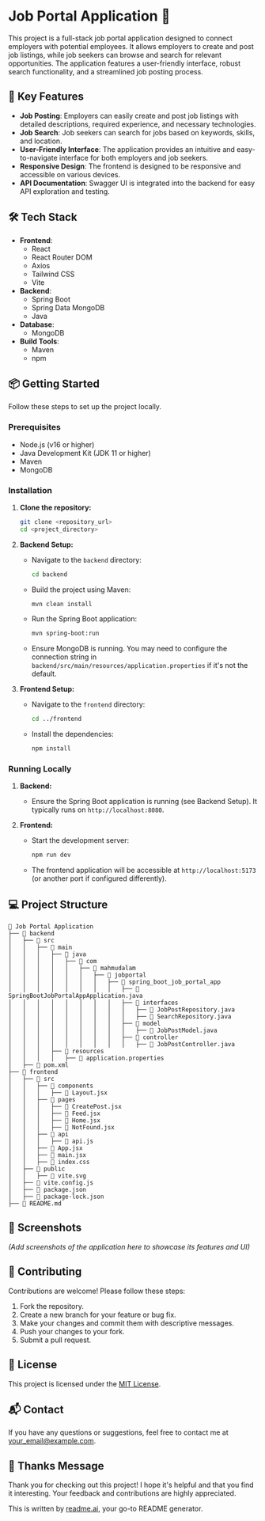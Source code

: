 # Job Portal Application 💼

This project is a full-stack job portal application designed to connect employers with potential employees. It allows employers to create and post job listings, while job seekers can browse and search for relevant opportunities. The application features a user-friendly interface, robust search functionality, and a streamlined job posting process.

## 🚀 Key Features

- **Job Posting**: Employers can easily create and post job listings with detailed descriptions, required experience, and necessary technologies.
- **Job Search**: Job seekers can search for jobs based on keywords, skills, and location.
- **User-Friendly Interface**: The application provides an intuitive and easy-to-navigate interface for both employers and job seekers.
- **Responsive Design**: The frontend is designed to be responsive and accessible on various devices.
- **API Documentation**: Swagger UI is integrated into the backend for easy API exploration and testing.

## 🛠️ Tech Stack

- **Frontend**:
    - React
    - React Router DOM
    - Axios
    - Tailwind CSS
    - Vite
- **Backend**:
    - Spring Boot
    - Spring Data MongoDB
    - Java
- **Database**:
    - MongoDB
- **Build Tools**:
    - Maven
    - npm

## 📦 Getting Started

Follow these steps to set up the project locally.

### Prerequisites

- Node.js (v16 or higher)
- Java Development Kit (JDK 11 or higher)
- Maven
- MongoDB

### Installation

1.  **Clone the repository:**

    ```bash
    git clone <repository_url>
    cd <project_directory>
    ```

2.  **Backend Setup:**

    - Navigate to the `backend` directory:

      ```bash
      cd backend
      ```

    - Build the project using Maven:

      ```bash
      mvn clean install
      ```

    - Run the Spring Boot application:

      ```bash
      mvn spring-boot:run
      ```

    - Ensure MongoDB is running. You may need to configure the connection string in `backend/src/main/resources/application.properties` if it's not the default.

3.  **Frontend Setup:**

    - Navigate to the `frontend` directory:

      ```bash
      cd ../frontend
      ```

    - Install the dependencies:

      ```bash
      npm install
      ```

### Running Locally

1.  **Backend:**

    - Ensure the Spring Boot application is running (see Backend Setup).  It typically runs on `http://localhost:8080`.

2.  **Frontend:**

    - Start the development server:

      ```bash
      npm run dev
      ```

    - The frontend application will be accessible at `http://localhost:5173` (or another port if configured differently).

## 💻 Project Structure

```
📂 Job Portal Application
├── 📁 backend
│   ├── 📁 src
│   │   ├── 📁 main
│   │   │   ├── 📁 java
│   │   │   │   ├── 📁 com
│   │   │   │   │   ├── 📁 mahmudalam
│   │   │   │   │   │   ├── 📁 jobportal
│   │   │   │   │   │   │   ├── 📁 spring_boot_job_portal_app
│   │   │   │   │   │   │   │   ├── 📄 SpringBootJobPortalAppApplication.java
│   │   │   │   │   │   │   │   ├── 📁 interfaces
│   │   │   │   │   │   │   │   │   ├── 📄 JobPostRepository.java
│   │   │   │   │   │   │   │   │   ├── 📄 SearchRepository.java
│   │   │   │   │   │   │   │   ├── 📁 model
│   │   │   │   │   │   │   │   │   ├── 📄 JobPostModel.java
│   │   │   │   │   │   │   │   ├── 📁 controller
│   │   │   │   │   │   │   │   │   ├── 📄 JobPostController.java
│   │   │   ├── 📁 resources
│   │   │   │   ├── 📄 application.properties
│   ├── 📄 pom.xml
├── 📁 frontend
│   ├── 📁 src
│   │   ├── 📁 components
│   │   │   ├── 📄 Layout.jsx
│   │   ├── 📁 pages
│   │   │   ├── 📄 CreatePost.jsx
│   │   │   ├── 📄 Feed.jsx
│   │   │   ├── 📄 Home.jsx
│   │   │   ├── 📄 NotFound.jsx
│   │   ├── 📁 api
│   │   │   ├── 📄 api.js
│   │   ├── 📄 App.jsx
│   │   ├── 📄 main.jsx
│   │   ├── 📄 index.css
│   ├── 📁 public
│   │   ├── 📄 vite.svg
│   ├── 📄 vite.config.js
│   ├── 📄 package.json
│   ├── 📄 package-lock.json
├── 📄 README.md
```

## 📸 Screenshots

*(Add screenshots of the application here to showcase its features and UI)*

## 🤝 Contributing

Contributions are welcome! Please follow these steps:

1.  Fork the repository.
2.  Create a new branch for your feature or bug fix.
3.  Make your changes and commit them with descriptive messages.
4.  Push your changes to your fork.
5.  Submit a pull request.

## 📝 License

This project is licensed under the [MIT License](LICENSE).

## 📬 Contact

If you have any questions or suggestions, feel free to contact me at [your_email@example.com](mailto:your_email@example.com).

## 💖 Thanks Message

Thank you for checking out this project! I hope it's helpful and that you find it interesting. Your feedback and contributions are highly appreciated.

This is written by [readme.ai](https://readme-generator-phi.vercel.app/), your go-to README generator.

